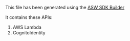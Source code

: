 This file has been generated using the [ASW SDK Builder](https://sdk.amazonaws.com/builder/js/)

It contains these APIs:
1. AWS Lambda
1. CognitoIdentity